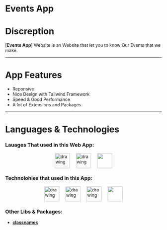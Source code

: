 # Events App

# Discreption

[**Events App**] Website is an Website that let you to know Our Events that we make.

---

# App Features

- Reponsive
- Nice Design with Tailwind Framework
- Speed & Good Performance
- A lot of Extensions and Packages

---

# Languages & Technologies

### Lauages That used in this Web App:

<div style="display: flex; justify-content: center; align-items: center; gap: 20px;">
  <a href="https://developer.mozilla.org/en-US/docs/Web/HTML"><img src="https://img.icons8.com/color/48/000000/html-5--v1.png" alt="drawing" width="48" height="48"/></a>
  <a href="https://developer.mozilla.org/en-US/docs/Web/CSS?retiredLocale=ar"><img src="https://img.icons8.com/color/48/000000/css3.png" alt="drawing" width="48" height="48"/></a>
  <a href="https://www.javascript.com/"><img src="https://img.icons8.com/color/48/000000/javascript--v2.png" width="48" height="48"/></a>
</div>

### Technolohies that used in this App:

<div style="display: flex; justify-content: center; align-items: center; gap: 20px;">
  <a href="https://reactjs.org/"><img src="https://cdn-icons-png.flaticon.com/512/3334/3334886.png" alt="drawing" width="48" height="48"/></a>
  <a href="https://nextjs.org/"><img src="https://pics.freeicons.io/uploads/icons/png/9114856761551941711-512.png" alt="drawing" width="48" height="48"/></a>
  <a href="https://www.typescriptlang.org/"><img src="https://cdn-icons-png.flaticon.com/128/5968/5968381.png" alt="drawing" width="48" height="48"/></a>
  <a href="https://tailwindcss.com/"><img src="https://tailwindcss.com/_next/static/media/tailwindcss-mark.79614a5f61617ba49a0891494521226b.svg" width="48" height="48"/></a>
</div>

### Other Libs & Packages:

- [**classnames**](https://www.npmjs.com/package/classnames)

